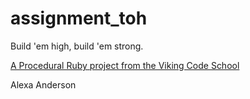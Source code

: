 assignment_toh
==============

Build 'em high, build 'em strong.

[A Procedural Ruby project from the Viking Code School](http://www.vikingcodeschool.com)

Alexa Anderson
